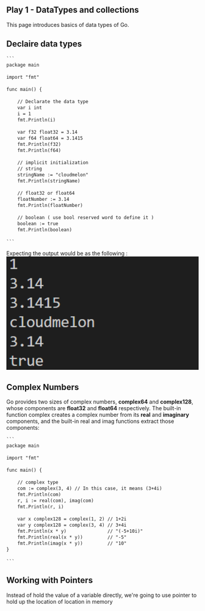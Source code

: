 ## Play 1 - DataTypes and collections 

This page introduces basics of data types of Go. 


## Declaire data types

    ```
    package main

    import "fmt"

    func main() {

        // Declarate the data type
        var i int
        i = 1
        fmt.Println(i)

        var f32 float32 = 3.14
        var f64 float64 = 3.1415
        fmt.Println(f32)
        fmt.Println(f64)

        // implicit initialization
        // string
        stringName := "cloudmelon"
        fmt.Println(stringName)

        // float32 or float64
        floatNumber := 3.14
        fmt.Println(floatNumber)

        // boolean ( use bool reserved word to define it )
        boolean := true
        fmt.Println(boolean)

    ```

Expecting the output would be as the following : 
<img src="Screenshots/data type.PNG" alt="data type" width="600px"/>


## Complex Numbers

Go provides two sizes of complex numbers, **complex64** and **complex128**, whose components are **float32** and **float64** respectively. The built-in function complex creates a complex number from its **real** and **imaginary** components, and the built-in real and imag functions extract those components:



    ```
    package main

    import "fmt"

    func main() {

      	// complex type
        com := complex(3, 4) // In this case, it means (3+4i)
        fmt.Println(com)
        r, i := real(com), imag(com)
        fmt.Println(r, i)

        var x complex128 = complex(1, 2) // 1+2i
        var y complex128 = complex(3, 4) // 3+4i
        fmt.Println(x * y)               // "(-5+10i)"
        fmt.Println(real(x * y))         // "-5"
        fmt.Println(imag(x * y))         // "10"
    }

    ```

## Working with Pointers

Instead of hold the value of a variable directly, we're going to use pointer to hold up the location of location in memory